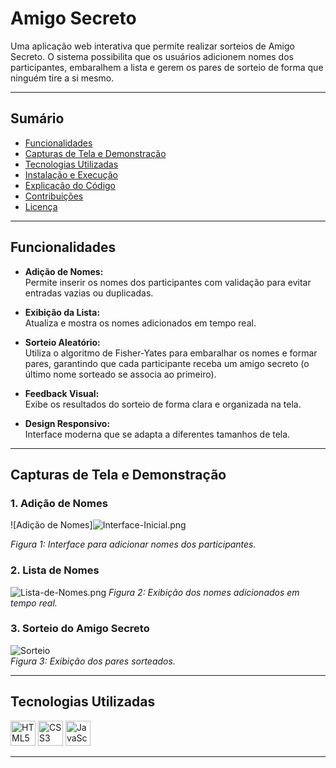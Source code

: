 
# Amigo Secreto

Uma aplicação web interativa que permite realizar sorteios de Amigo Secreto. O sistema possibilita que os usuários adicionem nomes dos participantes, embaralhem a lista e gerem os pares de sorteio de forma que ninguém tire a si mesmo.

---

## Sumário

- [Funcionalidades](#funcionalidades)
- [Capturas de Tela e Demonstração](#capturas-de-tela-e-demonstração)
- [Tecnologias Utilizadas](#tecnologias-utilizadas)
- [Instalação e Execução](#instalação-e-execução)
- [Explicação do Código](#explicação-do-código)
- [Contribuições](#contribuições)
- [Licença](#licença)

---

## Funcionalidades

- **Adição de Nomes:**  
  Permite inserir os nomes dos participantes com validação para evitar entradas vazias ou duplicadas.

- **Exibição da Lista:**  
  Atualiza e mostra os nomes adicionados em tempo real.

- **Sorteio Aleatório:**  
  Utiliza o algoritmo de Fisher‑Yates para embaralhar os nomes e formar pares, garantindo que cada participante receba um amigo secreto (o último nome sorteado se associa ao primeiro).

- **Feedback Visual:**  
  Exibe os resultados do sorteio de forma clara e organizada na tela.

- **Design Responsivo:**  
  Interface moderna que se adapta a diferentes tamanhos de tela.

---

## Capturas de Tela e Demonstração

### 1. Adição de Nomes

![Adição de Nomes]![Interface-Inicial.png](https://i.postimg.cc/tRMdyYm9/Interface-Inicial.png)

*Figura 1: Interface para adicionar nomes dos participantes.*

### 2. Lista de Nomes

![Lista-de-Nomes.png](https://i.postimg.cc/BnWxLR0y/Lista-de-Nomes.png)
*Figura 2: Exibição dos nomes adicionados em tempo real.*

### 3. Sorteio do Amigo Secreto

![Sorteio](https://i.postimg.cc/jjtPvNC4/Pares-Sorteados.png)  
*Figura 3: Exibição dos pares sorteados.*



---

## Tecnologias Utilizadas



<img src="https://cdn.jsdelivr.net/gh/devicons/devicon/icons/html5/html5-original.svg" alt="HTML5" width="40" height="40">  
<img src="https://cdn.jsdelivr.net/gh/devicons/devicon/icons/css3/css3-original.svg" alt="CSS3" width="40" height="40">  
<img src="https://cdn.jsdelivr.net/gh/devicons/devicon/icons/javascript/javascript-original.svg" alt="JavaScript" width="40" height="40">

---
